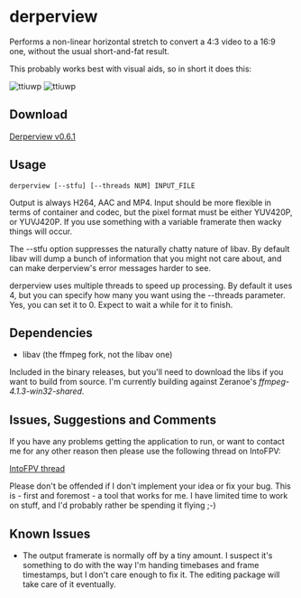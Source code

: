# derperview

Performs a non-linear horizontal stretch to convert a 4:3 video to a 16:9 one, without the usual short-and-fat result.

This probably works best with visual aids, so in short it does this:

![ttiuwp](https://raw.githubusercontent.com/banelle/derperview/master/doc/0_original.jpg "yuck 4:3")
![ttiuwp](https://raw.githubusercontent.com/banelle/derperview/master/doc/1_derped.jpg "yummy derped 16:9")

## Download

[Derperview v0.6.1](https://github.com/banelle/derperview/releases/download/v0.6.1/derperview.zip)

## Usage

```derperview [--stfu] [--threads NUM] INPUT_FILE```

Output is always H264, AAC and MP4. Input should be more flexible in terms of container and codec, but the pixel format must be either YUV420P, or YUVJ420P. If you use something with a variable framerate then wacky things will occur.

The --stfu option suppresses the naturally chatty nature of libav. By default libav will dump a bunch of information that you might not care about, and can make derperview's error messages harder to see.

derperview uses multiple threads to speed up processing. By default it uses 4, but you can specify how many you want using the --threads parameter. Yes, you can set it to 0. Expect to wait a while for it to finish.

## Dependencies

- libav (the ffmpeg fork, not the libav one)

Included in the binary releases, but you'll need to download the libs if you want to build from source. I'm currently building against Zeranoe's _ffmpeg-4.1.3-win32-shared_.

## Issues, Suggestions and Comments

If you have any problems getting the application to run, or want to contact me for any other reason then please use the following thread on IntoFPV:

[IntoFPV thread](https://intofpv.com/t-derperview-a-command-line-superview-alternative)

Please don't be offended if I don't implement your idea or fix your bug. This is - first and foremost - a tool that works for me. I have limited time to work on stuff, and I'd probably rather be spending it flying ;-)

## Known Issues

- The output framerate is normally off by a tiny amount. I suspect it's something to do with the way I'm handing timebases and frame timestamps, but I don't care enough to fix it. The editing package will take care of it eventually.
